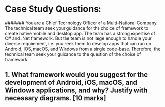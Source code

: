 # Case Study Questions:

####### You are a Chief Technology Officer of a Multi-National Company. The technical team seek your guidance for the choice of framework to create native mobile and desktop app. The team has a strong expertise of C# and .Net framework. But the team is not large enough to handle your diverse requirement, i.e. you seek them to develop apps that can run on Android, iOS, macOS, and Windows from a single  code-base. Therefore, the technical team seek your guidance to the question of the choice of framework.

## 1. What framework would you suggest for the development of Android, iOS, macOS, and Windows applications, and why? Justify with necessary diagrams. [10 marks]